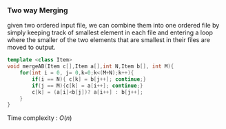 ### Two way Merging

given two ordered input file, we can combine them into one ordered file by simply keeping track of smallest element in each file and entering a loop where the smaller of the two elements that are smallest in their files are moved to output.

````c++
template <class Item>
void mergeAB(Item c[],Item a[],int N,Item b[], int M){
    for(int i = 0, j= 0,k=0;k<(M+N);k++){
        if(i == N){ c[k] = b[j++]; continue;}
        if(j == M){c[k] = a[i++]; continue;}
        c[k] = (a[i]<b[j])? a[i++] : b[j++];
    }
}
````

Time complexity : $O(n)$

